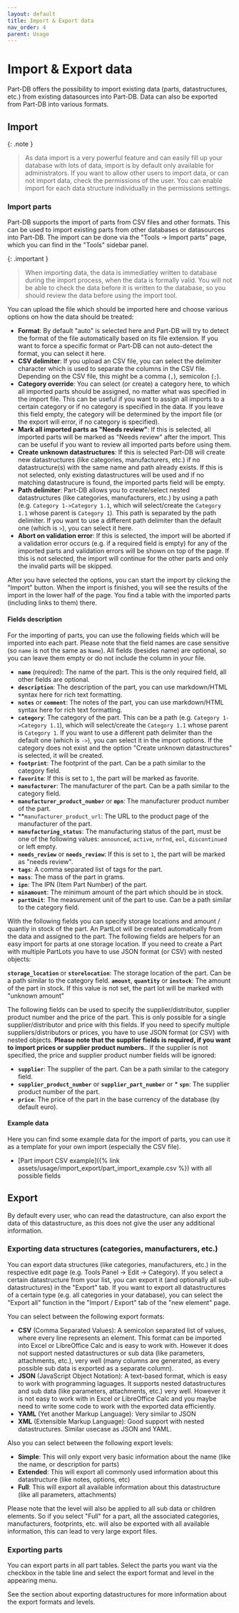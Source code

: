 ```yaml
---
layout: default
title: Import & Export data
nav_order: 4
parent: Usage
---
```


# Import & Export data

Part-DB offers the possibility to import existing data (parts, datastructures, etc.) from existing datasources into Part-DB. Data can also be exported from Part-DB into various formats.

## Import

{: .note }
> As data import is a very powerful feature and can easily fill up your database with lots of data, import is by default only available for
> administrators. If you want to allow other users to import data, or can not import data, check the permissions of the user. You can enable import for each data structure
> individually in the permissions settings.

### Import parts

Part-DB supports the import of parts from CSV files and other formats. This can be used to import existing parts from other databases or datasources into Part-DB. The import can be done via the "Tools -> Import parts" page, which you can find in the "Tools" sidebar panel.

{: .important }
> When importing data, the data is immediatley written to database during the import process, when the data is formally valid.
> You will not be able to check the data before it is written to the database, so you should review the data before using the import tool.

You can upload the file which should be imported here and choose various options on how the data should be treated:
* **Format**: By default "auto" is selected here and Part-DB will try to detect the format of the file automatically based on its file extension. If you want to force a specific format or Part-DB can not auto-detect the format, you can select it here.
* **CSV delimiter**: If you upload an CSV file, you can select the delimiter character which is used to separate the columns in the CSV file. Depending on the CSV file, this might be a comma (`,`), semicolon (`;`).
* **Category override**: You can select (or create) a category here, to which all imported parts should be assigned, no matter what was specified in the import file. This can be useful if you want to assign all imports to a certain category or if no category is specified in the data. If you leave this field empty, the category will be determined by the import file (or the export will error, if no category is specified).
* **Mark all imported parts as "Needs review"**: If this is selected, all imported parts will be marked as "Needs review" after the import. This can be useful if you want to review all imported parts before using them.
* **Create unknown datastructures**: If this is selected Part-DB will create new datastructures (like categories, manufacturers, etc.) if no datastructure(s) with the same name and path already exists. If this is not selected, only existing datastructures will be used and if no matching datastrucure is found, the imported parts field will be empty.
* **Path delimiter**: Part-DB allows you to create/select nested datastructures (like categories, manufacturers, etc.) by using a path (e.g. `Category 1->Category 1.1`, which will select/create the `Category 1.1` whose parent is `Category 1`). This path is separated by the path delimiter. If you want to use a different path delimiter than the default one (which is `>`), you can select it here.
* **Abort on validation error**: If this is selected, the import will be aborted if a validation error occurs (e.g. if a required field is empty) for any of the imported parts and validation errors will be shown on top of the page. If this is not selected, the import will continue for the other parts and only the invalid parts will be skipped.

After you have selected the options, you can start the import by clicking the "Import" button. When the import is finished, you will see the results of the import in the lower half of the page. You find a table with the imported parts (including links to them) there.

#### Fields description

For the importing of parts, you can use the following fields which will be imported into each part. Please note that the field names are case sensitive (so `name` is not the same as `Name`). All fields (besides name) are optional, so you can leave them empty or do not include the column in your file.

* **`name`** (required): The name of the part. This is the only required field, all other fields are optional.
* **`description`**: The description of the part, you can use markdown/HTML syntax here for rich text formatting.
* **`notes`** or **`comment`**: The notes of the part, you can use markdown/HTML syntax here for rich text formatting.
* **`category`**: The category of the part. This can be a path (e.g. `Category 1->Category 1.1`), which will select/create the `Category 1.1` whose parent is `Category 1`. If you want to use a different path delimiter than the default one (which is `->`), you can select it in the import options. If the category does not exist and the option "Create unknown datastructures" is selected, it will be created.
* **`footprint`**: The footprint of the part. Can be a path similar to the category field.
* **`favorite`**: If this is set to `1`, the part will be marked as favorite.
* **`manufacturer`**: The manufacturer of the part. Can be a path similar to the category field.
* **`manufacturer_product_number`** or **`mpn`**: The manufacturer product number of the part.
* **`manufacturer_product_url`: The URL to the product page of the manufacturer of the part.
* **`manufacturing_status`**: The manufacturing status of the part, must be one of the following values: `announced`, `active`, `nrfnd`, `eol`, `discontinued` or left empty. 
* **`needs_review`** or **`needs_review`**: If this is set to `1`, the part will be marked as "needs review".
* **`tags`**: A comma separated list of tags for the part.
* **`mass`**: The mass of the part in grams.
* **`ipn`**: The IPN (Item Part Number) of the part.
* **`minamount`**: The minimum amount of the part which should be in stock.
* **`partUnit`**: The measurement unit of the part to use. Can be a path similar to the category field.

With the following fields you can specify storage locations and amount / quantiy in stock of the part. An PartLot will be created automatically from the data and assigned to the part. The following fields are helpers for an easy import for parts at one storage location. If you need to create a Part with multiple PartLots you have to use JSON format (or CSV) with nested objects:

**`storage_location`** or **`storelocation`**: The storage location of the part. Can be a path similar to the category field.
**`amount`**, **`quantity`** or **`instock`**: The amount of the part in stock. If this value is not set, the part lot will be marked with "unknown amount"

The following fields can be used to specify the supplier/distributor, supplier product number and the price of the part. This is only possible for a single supplier/distributor and price with this fields. If you need to specify multiple suppliers/distributors or prices, you have to use JSON format (or CSV) with nested objects.
**Please note that the supplier fields is required, if you want to import prices or supplier product numbers.**. If the supplier is not specified, the price and supplier product number fields will be ignored:

* **`supplier`**: The supplier of the part. Can be a path similar to the category field.
* **`supplier_product_number`** or **`supplier_part_number`** or * **`spn`**: The supplier product number of the part.
* **`price`**: The price of the part in the base currency of the database (by default euro).

#### Example data
Here you can find some example data for the import of parts, you can use it as a template for your own import (especially the CSV file).

* [Part import CSV example]({% link assets/usage/import_export/part_import_example.csv %}) with all possible fields

## Export

By default every user, who can read the datastructure, can also export the data of this datastructure, as this does not give the user any additional information.

### Exporting data structures (categories, manufacturers, etc.)
You can export data structures (like categories, manufacturers, etc.) in the respective edit page (e.g. Tools Panel -> Edit -> Category).
If you select a certain datastructure from your list, you can export it (and optionally all sub-datastructures) in the "Export" tab.
If you want to export all datastructures of a certain type (e.g. all categories in your database), you can select the "Export all" function in the "Import / Export" tab of the "new element" page.

You can select between the following export formats:
* **CSV** (Comma Separated Values): A semicolon separated list of values, where every line represents an element. This format can be imported into Excel or LibreOffice Calc and is easy to work with. However it does not support nested datastructures or sub data (like parameters, attachments, etc.), very well (many columns are generated, as every possible sub data is exported as a separate column).
* **JSON** (JavaScript Object Notation): A text-based format, which is easy to work with programming laguages. It supports nested datastructures and sub data (like parameters, attachments, etc.) very well. However it is not easy to work with in Excel or LibreOffice Calc and you maybe need to write some code to work with the exported data efficiently.
* **YAML** (Yet another Markup Language): Very similar to JSON
* **XML** (Extensible Markup Language): Good support with nested datastructures. Similar usecase as JSON and YAML.

Also you can select between the following export levels:
* **Simple**: This will only export very basic information about the name (like the name, or description for parts)
* **Extended**: This will export all commonly used information about this datastructure (like notes, options, etc)
* **Full**: This will export all available information about this datastructure (like all parameters, attachments)

Please note that the level will also be applied to all sub data or children elements. So if you select "Full" for a part, all the associated categories, manufacturers, footprints, etc. will also be exported with all available information, this can lead to very large export files.

### Exporting parts
You can export parts in all part tables. Select the parts you want via the checkbox in the table line and select the export format and level in the appearing menu.

See the section about exporting datastructures for more information about the export formats and levels.
